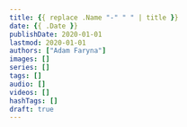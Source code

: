 ```yaml
---
title: {{ replace .Name "-" " " | title }}
date: {{ .Date }}
publishDate: 2020-01-01
lastmod: 2020-01-01
authors: ["Adam Faryna"]
images: []
series: []
tags: []
audio: []
videos: []
hashTags: []
draft: true
---
```

